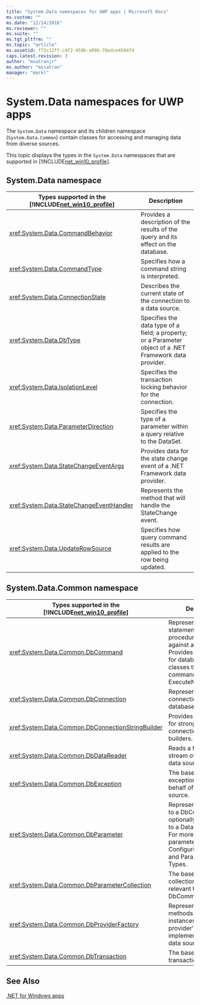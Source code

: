 ```yaml
---
title: "System.Data namespaces for UWP apps | Microsoft Docs"
ms.custom: ""
ms.date: "12/14/2016"
ms.reviewer: ""
ms.suite: ""
ms.tgt_pltfrm: ""
ms.topic: "article"
ms.assetid: f72c12ff-c4f2-459b-a996-78edce45047d
caps.latest.revision: 3
author: "msatranjr"
ms.author: "misatran"
manager: "markl"
---
```

# System.Data namespaces for UWP apps
The `System.Data` namespace and its children namespace (`System.Data.Common`) contain classes for accessing and managing data from diverse sources.  
  
 This topic displays the types in the `System.Data` namespaces that are supported in [!INCLUDE[net_win10_profile](../net-uwp/includes/net-win10-profile-md.md)].  
  
## System.Data namespace  
  
|Types supported in the [!INCLUDE[net_win10_profile](../net-uwp/includes/net-win10-profile-md.md)]|Description|  
|----------------------------------------------------------------------------------------------|-----------------|  
|<xref:System.Data.CommandBehavior>|Provides a description of the results of the query and its effect on the database.|  
|<xref:System.Data.CommandType>|Specifies how a command string is interpreted.|  
|<xref:System.Data.ConnectionState>|Describes the current state of the connection to a data source.|  
|<xref:System.Data.DbType>|Specifies the data type of a field; a property; or a Parameter object of a .NET Framework data provider.|  
|<xref:System.Data.IsolationLevel>|Specifies the transaction locking behavior for the connection.|  
|<xref:System.Data.ParameterDirection>|Specifies the type of a parameter within a query relative to the DataSet.|  
|<xref:System.Data.StateChangeEventArgs>|Provides data for the state change event of a .NET Framework data provider.|  
|<xref:System.Data.StateChangeEventHandler>|Represents the method that will handle the StateChange event.|  
|<xref:System.Data.UpdateRowSource>|Specifies how query command results are applied to the row being updated.|  
  
## System.Data.Common namespace  
  
|Types supported in the [!INCLUDE[net_win10_profile](../net-uwp/includes/net-win10-profile-md.md)]|Description|  
|----------------------------------------------------------------------------------------------|-----------------|  
|<xref:System.Data.Common.DbCommand>|Represents an SQL statement or stored procedure to execute against a data source. Provides a base class for database-specific classes that represent commands. ExecuteNonQueryAsync|  
|<xref:System.Data.Common.DbConnection>|Represents a connection to a database.|  
|<xref:System.Data.Common.DbConnectionStringBuilder>|Provides a base class for strongly typed connection string builders.|  
|<xref:System.Data.Common.DbDataReader>|Reads a forward-only stream of rows from a data source.|  
|<xref:System.Data.Common.DbException>|The base class for all exceptions thrown on behalf of the data source.|  
|<xref:System.Data.Common.DbParameter>|Represents a parameter to a DbCommand and optionally; its mapping to a DataSet column. For more information on parameters; see Configuring Parameters and Parameter Data Types.|  
|<xref:System.Data.Common.DbParameterCollection>|The base class for a collection of parameters relevant to a DbCommand.|  
|<xref:System.Data.Common.DbProviderFactory>|Represents a set of methods for creating instances of a provider's implementation of the data source classes.|  
|<xref:System.Data.Common.DbTransaction>|The base class for a transaction.|  
  
## See Also  
 [.NET for Windows apps](../net-uwp/dotnet-for-windows-apps.md)